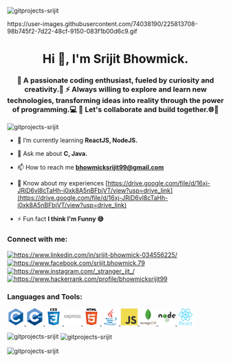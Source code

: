 <p align="left"> <img src="[https://komarev.com/ghpvc/?username=gitprojects-srijit&label=Profile%20views&color=0e75b6&style=flat](https://user-images.githubusercontent.com/74038190/225813708-98b745f2-7d22-48cf-9150-083f1b00d6c9.gif)" alt="gitprojects-srijit" /> </p>
https://user-images.githubusercontent.com/74038190/225813708-98b745f2-7d22-48cf-9150-083f1b00d6c9.gif
<h1 align="center">Hi 👋, I'm Srijit Bhowmick.</h1>
<h3 align="center">🔭 A passionate coding enthusiast, fueled by curiosity and creativity.🌟 ⚡ Always willing to explore and learn new technologies, transforming ideas into reality through the power of programming.💻 🤝 Let's collaborate and build together.🌐👯</h3>

<p align="left"> <img src="https://komarev.com/ghpvc/?username=gitprojects-srijit&label=Profile%20views&color=0e75b6&style=flat" alt="gitprojects-srijit" /> </p>

- 🌱 I’m currently learning **ReactJS, NodeJS.**

- 💬 Ask me about **C, Java.**

- 📫 How to reach me **bhowmicksrijit99@gmail.com**

- 📄 Know about my experiences [https://drive.google.com/file/d/16xj-JRiD6vl8cTaHh-i0xk8A5nBFbjVT/view?usp=drive_link](https://drive.google.com/file/d/16xj-JRiD6vl8cTaHh-i0xk8A5nBFbjVT/view?usp=drive_link)

- ⚡ Fun fact **I think I'm Funny 😅**

<h3 align="left">Connect with me:</h3>
<p align="left">
<a href="https://linkedin.com/in/https://www.linkedin.com/in/srijit-bhowmick-034556225/" target="blank"><img align="center" src="https://raw.githubusercontent.com/rahuldkjain/github-profile-readme-generator/master/src/images/icons/Social/linked-in-alt.svg" alt="https://www.linkedin.com/in/srijit-bhowmick-034556225/" height="30" width="40" /></a>
<a href="https://fb.com/https://www.facebook.com/srijit.bhowmick.79" target="blank"><img align="center" src="https://raw.githubusercontent.com/rahuldkjain/github-profile-readme-generator/master/src/images/icons/Social/facebook.svg" alt="https://www.facebook.com/srijit.bhowmick.79" height="30" width="40" /></a>
<a href="https://instagram.com/https://www.instagram.com/_stranger_jit_/" target="blank"><img align="center" src="https://raw.githubusercontent.com/rahuldkjain/github-profile-readme-generator/master/src/images/icons/Social/instagram.svg" alt="https://www.instagram.com/_stranger_jit_/" height="30" width="40" /></a>
<a href="https://www.hackerrank.com/https://www.hackerrank.com/profile/bhowmicksrijit99" target="blank"><img align="center" src="https://raw.githubusercontent.com/rahuldkjain/github-profile-readme-generator/master/src/images/icons/Social/hackerrank.svg" alt="https://www.hackerrank.com/profile/bhowmicksrijit99" height="30" width="40" /></a>
</p>

<h3 align="left">Languages and Tools:</h3>
<p align="left"> <a href="https://www.cprogramming.com/" target="_blank" rel="noreferrer"> <img src="https://raw.githubusercontent.com/devicons/devicon/master/icons/c/c-original.svg" alt="c" width="40" height="40"/> </a> <a href="https://www.w3schools.com/cpp/" target="_blank" rel="noreferrer"> <img src="https://raw.githubusercontent.com/devicons/devicon/master/icons/cplusplus/cplusplus-original.svg" alt="cplusplus" width="40" height="40"/> </a> <a href="https://www.w3schools.com/css/" target="_blank" rel="noreferrer"> <img src="https://raw.githubusercontent.com/devicons/devicon/master/icons/css3/css3-original-wordmark.svg" alt="css3" width="40" height="40"/> </a> <a href="https://expressjs.com" target="_blank" rel="noreferrer"> <img src="https://raw.githubusercontent.com/devicons/devicon/master/icons/express/express-original-wordmark.svg" alt="express" width="40" height="40"/> </a> <a href="https://www.w3.org/html/" target="_blank" rel="noreferrer"> <img src="https://raw.githubusercontent.com/devicons/devicon/master/icons/html5/html5-original-wordmark.svg" alt="html5" width="40" height="40"/> </a> <a href="https://www.java.com" target="_blank" rel="noreferrer"> <img src="https://raw.githubusercontent.com/devicons/devicon/master/icons/java/java-original.svg" alt="java" width="40" height="40"/> </a> <a href="https://developer.mozilla.org/en-US/docs/Web/JavaScript" target="_blank" rel="noreferrer"> <img src="https://raw.githubusercontent.com/devicons/devicon/master/icons/javascript/javascript-original.svg" alt="javascript" width="40" height="40"/> </a> <a href="https://www.mongodb.com/" target="_blank" rel="noreferrer"> <img src="https://raw.githubusercontent.com/devicons/devicon/master/icons/mongodb/mongodb-original-wordmark.svg" alt="mongodb" width="40" height="40"/> </a> <a href="https://nodejs.org" target="_blank" rel="noreferrer"> <img src="https://raw.githubusercontent.com/devicons/devicon/master/icons/nodejs/nodejs-original-wordmark.svg" alt="nodejs" width="40" height="40"/> </a> <a href="https://reactjs.org/" target="_blank" rel="noreferrer"> <img src="https://raw.githubusercontent.com/devicons/devicon/master/icons/react/react-original-wordmark.svg" alt="react" width="40" height="40"/> </a> </p>

<p><img align="left" src="https://github-readme-stats.vercel.app/api/top-langs?username=gitprojects-srijit&show_icons=true&locale=en&layout=compact" alt="gitprojects-srijit" /></p>

<p>&nbsp;<img align="center" src="https://github-readme-stats.vercel.app/api?username=gitprojects-srijit&show_icons=true&locale=en" alt="gitprojects-srijit" /></p>

<p><img align="center" src="https://github-readme-streak-stats.herokuapp.com/?user=gitprojects-srijit&" alt="gitprojects-srijit" /></p>
